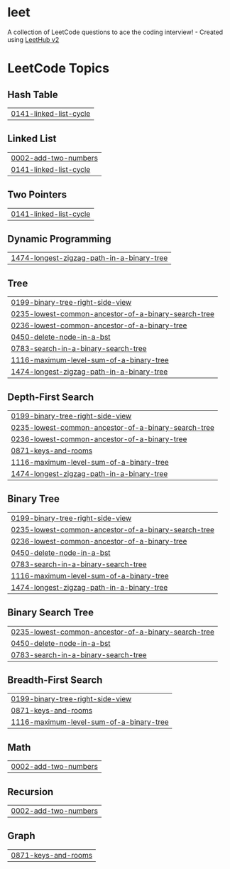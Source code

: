 # leet
A collection of LeetCode questions to ace the coding interview! - Created using [LeetHub v2](https://github.com/arunbhardwaj/LeetHub-2.0)

<!---LeetCode Topics Start-->
# LeetCode Topics
## Hash Table
|  |
| ------- |
| [0141-linked-list-cycle](https://github.com/pavank-v/leet/tree/master/0141-linked-list-cycle) |
## Linked List
|  |
| ------- |
| [0002-add-two-numbers](https://github.com/pavank-v/leet/tree/master/0002-add-two-numbers) |
| [0141-linked-list-cycle](https://github.com/pavank-v/leet/tree/master/0141-linked-list-cycle) |
## Two Pointers
|  |
| ------- |
| [0141-linked-list-cycle](https://github.com/pavank-v/leet/tree/master/0141-linked-list-cycle) |
## Dynamic Programming
|  |
| ------- |
| [1474-longest-zigzag-path-in-a-binary-tree](https://github.com/pavank-v/leet/tree/master/1474-longest-zigzag-path-in-a-binary-tree) |
## Tree
|  |
| ------- |
| [0199-binary-tree-right-side-view](https://github.com/pavank-v/leet/tree/master/0199-binary-tree-right-side-view) |
| [0235-lowest-common-ancestor-of-a-binary-search-tree](https://github.com/pavank-v/leet/tree/master/0235-lowest-common-ancestor-of-a-binary-search-tree) |
| [0236-lowest-common-ancestor-of-a-binary-tree](https://github.com/pavank-v/leet/tree/master/0236-lowest-common-ancestor-of-a-binary-tree) |
| [0450-delete-node-in-a-bst](https://github.com/pavank-v/leet/tree/master/0450-delete-node-in-a-bst) |
| [0783-search-in-a-binary-search-tree](https://github.com/pavank-v/leet/tree/master/0783-search-in-a-binary-search-tree) |
| [1116-maximum-level-sum-of-a-binary-tree](https://github.com/pavank-v/leet/tree/master/1116-maximum-level-sum-of-a-binary-tree) |
| [1474-longest-zigzag-path-in-a-binary-tree](https://github.com/pavank-v/leet/tree/master/1474-longest-zigzag-path-in-a-binary-tree) |
## Depth-First Search
|  |
| ------- |
| [0199-binary-tree-right-side-view](https://github.com/pavank-v/leet/tree/master/0199-binary-tree-right-side-view) |
| [0235-lowest-common-ancestor-of-a-binary-search-tree](https://github.com/pavank-v/leet/tree/master/0235-lowest-common-ancestor-of-a-binary-search-tree) |
| [0236-lowest-common-ancestor-of-a-binary-tree](https://github.com/pavank-v/leet/tree/master/0236-lowest-common-ancestor-of-a-binary-tree) |
| [0871-keys-and-rooms](https://github.com/pavank-v/leet/tree/master/0871-keys-and-rooms) |
| [1116-maximum-level-sum-of-a-binary-tree](https://github.com/pavank-v/leet/tree/master/1116-maximum-level-sum-of-a-binary-tree) |
| [1474-longest-zigzag-path-in-a-binary-tree](https://github.com/pavank-v/leet/tree/master/1474-longest-zigzag-path-in-a-binary-tree) |
## Binary Tree
|  |
| ------- |
| [0199-binary-tree-right-side-view](https://github.com/pavank-v/leet/tree/master/0199-binary-tree-right-side-view) |
| [0235-lowest-common-ancestor-of-a-binary-search-tree](https://github.com/pavank-v/leet/tree/master/0235-lowest-common-ancestor-of-a-binary-search-tree) |
| [0236-lowest-common-ancestor-of-a-binary-tree](https://github.com/pavank-v/leet/tree/master/0236-lowest-common-ancestor-of-a-binary-tree) |
| [0450-delete-node-in-a-bst](https://github.com/pavank-v/leet/tree/master/0450-delete-node-in-a-bst) |
| [0783-search-in-a-binary-search-tree](https://github.com/pavank-v/leet/tree/master/0783-search-in-a-binary-search-tree) |
| [1116-maximum-level-sum-of-a-binary-tree](https://github.com/pavank-v/leet/tree/master/1116-maximum-level-sum-of-a-binary-tree) |
| [1474-longest-zigzag-path-in-a-binary-tree](https://github.com/pavank-v/leet/tree/master/1474-longest-zigzag-path-in-a-binary-tree) |
## Binary Search Tree
|  |
| ------- |
| [0235-lowest-common-ancestor-of-a-binary-search-tree](https://github.com/pavank-v/leet/tree/master/0235-lowest-common-ancestor-of-a-binary-search-tree) |
| [0450-delete-node-in-a-bst](https://github.com/pavank-v/leet/tree/master/0450-delete-node-in-a-bst) |
| [0783-search-in-a-binary-search-tree](https://github.com/pavank-v/leet/tree/master/0783-search-in-a-binary-search-tree) |
## Breadth-First Search
|  |
| ------- |
| [0199-binary-tree-right-side-view](https://github.com/pavank-v/leet/tree/master/0199-binary-tree-right-side-view) |
| [0871-keys-and-rooms](https://github.com/pavank-v/leet/tree/master/0871-keys-and-rooms) |
| [1116-maximum-level-sum-of-a-binary-tree](https://github.com/pavank-v/leet/tree/master/1116-maximum-level-sum-of-a-binary-tree) |
## Math
|  |
| ------- |
| [0002-add-two-numbers](https://github.com/pavank-v/leet/tree/master/0002-add-two-numbers) |
## Recursion
|  |
| ------- |
| [0002-add-two-numbers](https://github.com/pavank-v/leet/tree/master/0002-add-two-numbers) |
## Graph
|  |
| ------- |
| [0871-keys-and-rooms](https://github.com/pavank-v/leet/tree/master/0871-keys-and-rooms) |
<!---LeetCode Topics End-->